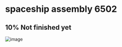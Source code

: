 # spaceship assembly 6502

## 10% Not finished yet


![image](https://user-images.githubusercontent.com/52216532/197303699-1d94a3c8-9c24-4efa-946b-b7cb0d4ccd40.png)
